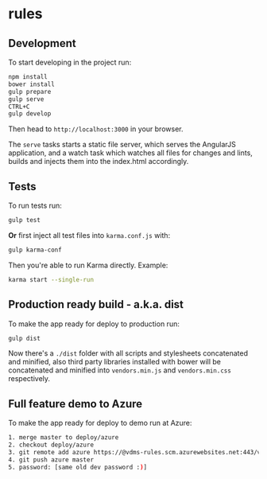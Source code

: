 rules
============

## Development

To start developing in the project run:

```bash
npm install
bower install
gulp prepare
gulp serve
CTRL+C
gulp develop
```

Then head to `http://localhost:3000` in your browser.

The `serve` tasks starts a static file server, which serves the AngularJS application, and a watch task which watches all files for changes and lints, builds and injects them into the index.html accordingly.

## Tests

To run tests run:

```bash
gulp test
```

**Or** first inject all test files into `karma.conf.js` with:

```bash
gulp karma-conf
```

Then you're able to run Karma directly. Example:

```bash
karma start --single-run
```

## Production ready build - a.k.a. dist

To make the app ready for deploy to production run:

```bash
gulp dist
```

Now there's a `./dist` folder with all scripts and stylesheets concatenated and minified, also third party libraries installed with bower will be concatenated and minified into `vendors.min.js` and `vendors.min.css` respectively.

## Full feature demo to Azure

To make the app ready for deploy to demo run at Azure:

```bash
1. merge master to deploy/azure
2. checkout deploy/azure
3. git remote add azure https://@vdms-rules.scm.azurewebsites.net:443/vdms-rules.git
4. git push azure master
5. password: [same old dev password :)]
```
